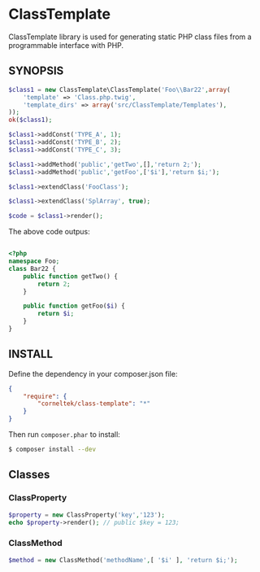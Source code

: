 ClassTemplate
============================

ClassTemplate library is used for generating static PHP class files from a programmable interface with PHP.

SYNOPSIS
-------------

```php
$class1 = new ClassTemplate\ClassTemplate('Foo\\Bar22',array(
    'template' => 'Class.php.twig',
    'template_dirs' => array('src/ClassTemplate/Templates'),
));
ok($class1);

$class1->addConst('TYPE_A', 1);
$class1->addConst('TYPE_B', 2);
$class1->addConst('TYPE_C', 3);

$class1->addMethod('public','getTwo',[],'return 2;');
$class1->addMethod('public','getFoo',['$i'],'return $i;');

$class1->extendClass('FooClass');

$class1->extendClass('SplArray', true);

$code = $class1->render();
```

The above code outpus:

```php

<?php
namespace Foo;
class Bar22 {
    public function getTwo() {
        return 2;
    }

    public function getFoo($i) {
        return $i;
    }
}
```


INSTALL
------------------


Define the dependency in your composer.json file:

```json
{
    "require": {
        "corneltek/class-template": "*"
    }
}
```

Then run `composer.phar` to install:

```sh
$ composer install --dev
```


Classes
----------------------

### ClassProperty

```php
$property = new ClassProperty('key','123');
echo $property->render(); // public $key = 123;
```

### ClassMethod

```php
$method = new ClassMethod('methodName',[ '$i' ], 'return $i;');
```





